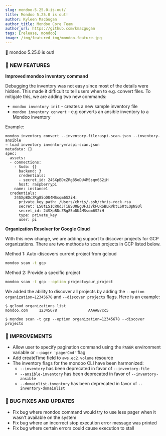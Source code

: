 ```yaml
---
slug: mondoo-5.25.0-is-out/
title: Mondoo 5.25.0 is out!
author: Kyleen MacGugan
author_title: Mondoo Core Team
author_url: https://github.com/kmacgugan
tags: [release, mondoo]
image: /img/featured_img/mondoo-feature.jpg
---
```


🥳 mondoo 5.25.0 is out!

### 🎉 NEW FEATURES

**Improved mondoo inventory command**

Debugging the inventory was not easy since most of the details were hidden. This made it difficult to tell users when to e.g. convert files. To mitigate this, we are adding two new commands:

- `mondoo inventory init` - creates a new sample inventory file
- `mondoo inventory convert` - e.g converts an ansible inventory to a Mondoo inventory

Example:

```
mondoo inventory convert --inventory-fileraspi-scan.json --inventory-ansible
→ load inventory inventory=raspi-scan.json
metadata: {}
spec:
  assets:
  - connections:
    - Sudo: {}
      backend: 3
      credentials:
      - secret_id: 24SXpBDcZRg85oDU4MSsqm6S2iH
      host: raspberrypi
    name: instance1
  credentials:
    24SXpBDcZRg85oDU4MSsqm6S2iH:
      private_key_path: /Users/chris/.ssh/chris-rock.rsa
      secret: LS0tLS1CRUdJTiBSU0EgUFJJVkFURSBLRVktLS0tLQpNSUl
      secret_id: 24SXpBDcZRg85oDU4MSsqm6S2iH
      type: private_key
      user: pi
```

**Organization Resolver for Google Cloud**

With this new change, we are adding support to discover projects for GCP organizations.
There are two methods to scan projects in GCP listed below.

Method 1: Auto-discovers current project from gcloud

```bash
mondoo scan -t gcp
```

Method 2: Provide a specific project

```bash
mondoo scan -t gcp --option project=your_project
```

We added the ability to discover all projects by adding the `--option organization=12345678` and `--discover projects` flags. Here is an example:

```
$ gcloud organizations list
mondoo.com     12345678              AAAAB7cc5

$ mondoo scan -t gcp --option organization=12345678 --discover projects
```

### 🧹 IMPROVEMENTS

- Allow user to specify pagination command using the `PAGER` environment variable or `--pager 'pagerCmd'` flag
- Add createTime field to `aws.ec2.volume` resource
- The inventory flags for the mondoo CLI have been harmonized:
  - `--inventory` has been deprecated in favor of `--inventory-file`
  - `--ansible-inventory` has been deprecated in favor of `--inventory-ansible`
  - `--domainlist-inventory` has been deprecated in favor of `--inventory-domainlist`

### 🐛 BUG FIXES AND UPDATES

- Fix bug where mondoo command would try to use less pager when it wasn't available on the system
- Fix bug where an incorrect stop execution error message was printed
- Fix bug where certain errors could cause execution to stall
